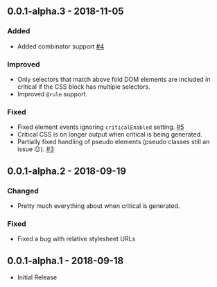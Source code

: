 ## 0.0.1-alpha.3 - 2018-11-05
### Added
- Added combinator support [#4]

### Improved
- Only selectors that match above fold DOM elements are included in critical if
the CSS block has multiple selectors.
- Improved `@rule` support. 

### Fixed
- Fixed element events ignoring `criticalEnabled` setting. [#5]
- Critical CSS is on longer output when critical is being generated.
- Partially fixed handling of pseudo elements (pseudo classes still an issue ☹️). [#3]

[#3]: https://github.com/ethercreative/critical/issues/3
[#4]: https://github.com/ethercreative/critical/issues/4
[#5]: https://github.com/ethercreative/critical/issues/5

## 0.0.1-alpha.2 - 2018-09-19
### Changed
- Pretty much everything about when critical is generated.

### Fixed
- Fixed a bug with relative stylesheet URLs

## 0.0.1-alpha.1 - 2018-09-18
- Initial Release

